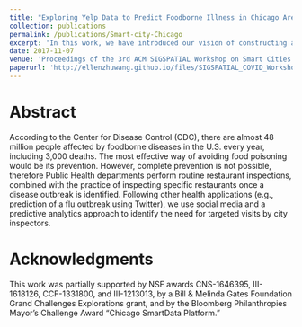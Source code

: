 ```yaml
---
title: "Exploring Yelp Data to Predict Foodborne Illness in Chicago Area"
collection: publications
permalink: /publications/Smart-city-Chicago
excerpt: 'In this work, we have introduced our vision of constructing a real-time inspection system combined with public health department routine inspections to prevent users from suffering foodborne illness.'
date: 2017-11-07
venue: 'Proceedings of the 3rd ACM SIGSPATIAL Workshop on Smart Cities and Urban Analytics'
paperurl: 'http://ellenzhuwang.github.io/files/SIGSPATIAL_COVID_Workshop_Paper4'
---
```

Abstract
======
According to the Center for Disease Control (CDC), there are almost 48 million people affected by foodborne diseases in the U.S. every year, including 3,000 deaths. The most effective way of avoiding food poisoning would be its prevention. However, complete prevention is not possible, therefore Public Health departments perform routine restaurant inspections, combined with the practice of inspecting specific restaurants once a disease outbreak is identified. Following other health applications (e.g., prediction of a flu outbreak using Twitter), we use social media and a predictive analytics approach to identify the need for targeted visits by city inspectors.

Acknowledgments
======
This work was partially supported by NSF awards CNS-1646395, III-1618126, CCF-1331800, and III-1213013, by a Bill & Melinda Gates Foundation Grand Challenges Explorations grant, and by the Bloomberg Philanthropies Mayor’s Challenge Award “Chicago SmartData Platform.”

